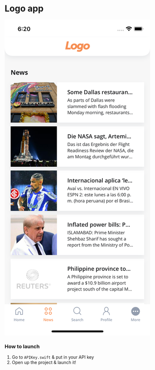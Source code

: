 # Logo app

![App Screenshot](appScreen.png?raw=true "Screenshot")

### How to launch

1. Go to `APIKey.swift` & put in your API key
2. Open up the project & launch it!
